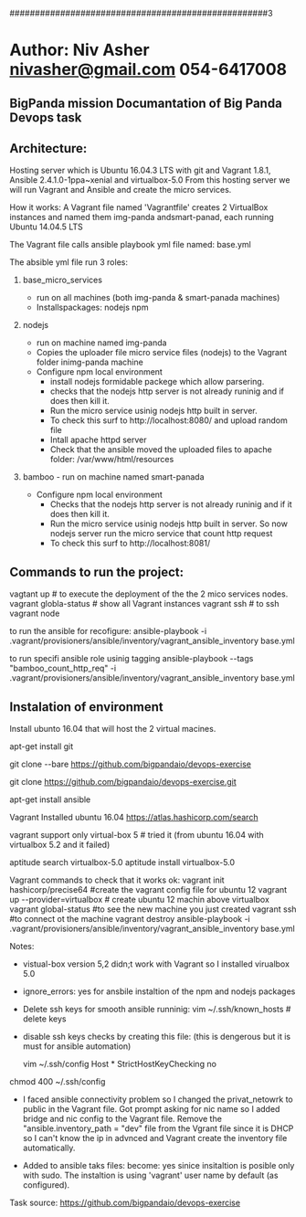 ###################################################3
# Author: Niv Asher nivasher@gmail.com 054-6417008

BigPanda mission Documantation of Big Panda Devops task 
-------------------------------------------------------


Architecture:
--------------
Hosting server which is Ubuntu 16.04.3 LTS with git and Vagrant 1.8.1, Ansible  2.4.1.0-1ppa~xenial and virtualbox-5.0
From this hosting server we will run Vagrant and Ansible and create the micro services.

How it works:
A Vagrant file named 'Vagrantfile' creates 2 VirtualBox instances and named them img-panda andsmart-panad, each running Ubuntu 14.04.5 LTS

The Vagrant file calls ansible playbook yml file named: base.yml

The absible yml file run 3 roles:

1) base_micro_services 
	- run on all machines (both img-panda & smart-panada machines)
	- Installspackages: nodejs npm

2) nodejs 
	- run on machine named img-panda
	- Copies the uploader file micro service files (nodejs) to the Vagrant folder inimg-panda machine
 	- Configure npm  local environment
        - install nodejs formidable packege which allow parsering.
        - checks that the nodejs http server is not already runinig and if does then kill it.
        - Run the micro service usinig nodejs http built in server.
        - To check this surf to http://localhost:8080/ and upload random file
        - Intall apache httpd server
        - Check that the ansible moved the uploaded files to apache folder: /var/www/html/resources
3) bamboo 
        - run on machine named smart-panada
	- Configure npm  local environment
        - Checks that the nodejs http server is not already runinig and if it does then kill it.
        - Run the micro service usinig nodejs http built in server. So now nodejs server run the micro service that count http request
        - To check this surf to http://localhost:8081/
        
Commands to run the project:
-----------------------------

vagtant up               # to execute the deployment of the the 2 mico services nodes.
vagrant globla-status    # show all Vagrant instances
vagrant ssh <machine id> # to ssh vagrant node

to run the ansible for recofigure:
ansible-playbook  -i .vagrant/provisioners/ansible/inventory/vagrant_ansible_inventory base.yml

to run specifi ansible role usinig tagging
 ansible-playbook --tags "bamboo_count_http_req" -i .vagrant/provisioners/ansible/inventory/vagrant_ansible_inventory base.yml 


Instalation of environment
-----------------------------

Install ubunto 16.04 that will host the 2 virtual macines.

apt-get install git

git clone --bare https://github.com/bigpandaio/devops-exercise

git clone https://github.com/bigpandaio/devops-exercise.git

apt-get install ansible

Vagrant
Installed ubuntu 16.04
https://atlas.hashicorp.com/search

vagrant support only virtual-box 5  # tried it (from ubuntu 16.04 with virtualbox 5.2 and it failed)

aptitude search virtualbox-5.0
aptitude install virtualbox-5.0

Vagrant commands to check that it works ok:
vagrant init hashicorp/precise64 #create the vagrant config file for ubuntu 12
vagrant up --provider=virtualbox # create ubuntu 12 machin above virtualbox
vagrant global-status  #to see the new machine you just created
vagrant ssh #to connect ot the machine
vagrant destroy
ansible-playbook -i .vagrant/provisioners/ansible/inventory/vagrant_ansible_inventory base.yml 


Notes:

- vistual-box version 5,2 didn;t work with Vagrant so I installed virualbox 5.0

- ignore_errors: yes for ansbile instaltion of the npm and nodejs packages

- Delete ssh keys for smooth ansible runninig: 
      vim ~/.ssh/known_hosts  # delete keys

- disable ssh keys checks by creating this file: (this is dengerous but it is must for ansible automation)

  vim  ~/.ssh/config
  Host *
    StrictHostKeyChecking no

 chmod 400 ~/.ssh/config

- I faced ansible connectivity problem so I changed the privat_netowrk to public in the Vagrant file.
Got prompt asking for nic name so I added bridge and nic config to the Vagrant file.
Remove the "ansible.inventory_path = "dev" file from the Vgrant file since it is DHCP so I can't know the ip in advnced and Vagrant create
the inventory file automatically.
 
- Added to ansible taks files:
	  become: yes 
  sinice insitaltion is posible only with sudo. The instaltion is using 'vagrant' user name by default (as configured).

Task source:
https://github.com/bigpandaio/devops-exercise

